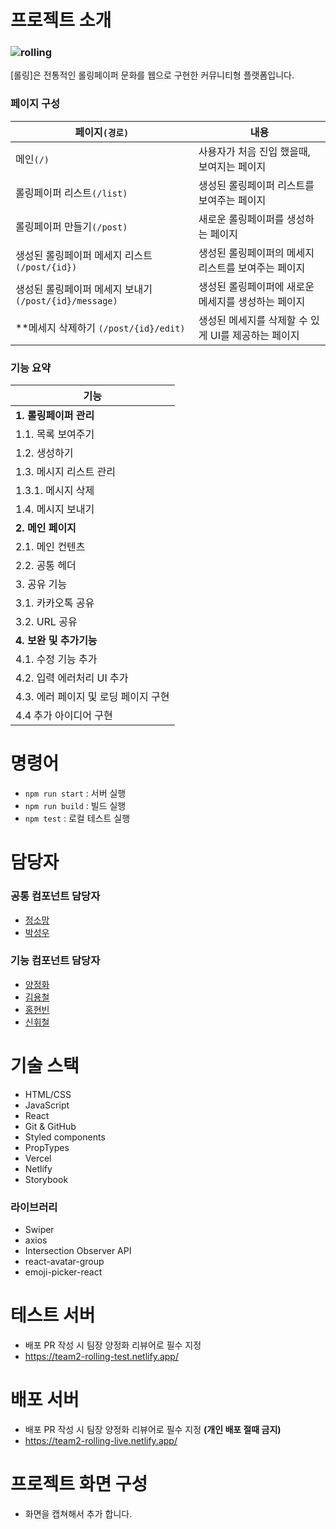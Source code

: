 # 프로젝트 소개

### ![rolling](https://www.hwiiron.com/rolling-logo.png)

[롤링]은 전통적인 롤링페이퍼 문화를 웹으로 구현한 커뮤니티형 플랫폼입니다.

### 페이지 구성

| 페이지`(경로)`                                        | 내용                                                |
| ----------------------------------------------------- | --------------------------------------------------- |
| 메인`(/)`                                             | 사용자가 처음 진입 했을때, 보여지는 페이지          |
| 롤링페이퍼 리스트`(/list)`                            | 생성된 롤링페이퍼 리스트를 보여주는 페이지          |
| 롤링페이퍼 만들기`(/post)`                            | 새로운 롤링페이퍼를 생성하는 페이지                 |
| 생성된 롤링페이퍼 메세지 리스트`(/post/{id})`         | 생성된 롤링페이퍼의 메세지 리스트를 보여주는 페이지 |
| 생성된 롤링페이퍼 메세지 보내기`(/post/{id}/message)` | 생성된 롤링페이퍼에 새로운 메세지를 생성하는 페이지 |
| \*\*메세지 삭제하기 `(/post/{id}/edit)`               | 생성된 메세지를 삭제할 수 있게 UI를 제공하는 페이지 |

### 기능 요약

| 기능                                 |
| ------------------------------------ |
| **1. 롤링페이퍼 관리**               |
| 1.1. 목록 보여주기                   |
| 1.2. 생성하기                        |
| 1.3. 메시지 리스트 관리              |
| 1.3.1. 메시지 삭제                   |
| 1.4. 메시지 보내기                   |
| **2. 메인 페이지**                   |
| 2.1. 메인 컨텐츠                     |
| 2.2. 공통 헤더                       |
| 3. 공유 기능                         |
| 3.1. 카카오톡 공유                   |
| 3.2. URL 공유                        |
| **4. 보완 및 추가기능**              |
| 4.1. 수정 기능 추가                  |
| 4.2. 입력 에러처리 UI 추가           |
| 4.3. 에러 페이지 및 로딩 페이지 구현 |
| 4.4 추가 아이디어 구현               |

# 명령어

- `npm run start` : 서버 실행
- `npm run build` : 빌드 실행
- `npm test` : 로컬 테스트 실행

# 담당자

### 공통 컴포넌트 담당자

- [정소망](https://github.com/mangmang1004)
- [박성우](https://github.com/swp91)

### 기능 컴포넌트 담당자

- [양정화](https://github.com/junghwa1996)
- [김용철](https://github.com/yongcheol-1)
- [홍현빈](https://github.com/Hogn-hyeonbin)
- [신휘철](https://github.com/hwiiron)

# 기술 스택

- HTML/CSS
- JavaScript
- React
- Git & GitHub
- Styled components
- PropTypes
- Vercel
- Netlify
- Storybook

### 라이브러리

- Swiper
- axios
- Intersection Observer API
- react-avatar-group
- emoji-picker-react

# 테스트 서버

- 배포 PR 작성 시 팀장 양정화 리뷰어로 필수 지정
- https://team2-rolling-test.netlify.app/

# 배포 서버

- 배포 PR 작성 시 팀장 양정화 리뷰어로 필수 지정 **(개인 배포 절때 금지)**
- https://team2-rolling-live.netlify.app/

# 프로젝트 화면 구성

- 화면을 캡쳐해서 추가 합니다.
